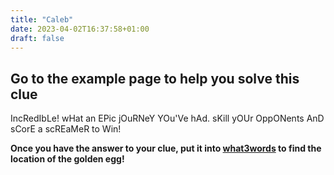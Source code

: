 ```yaml
---
title: "Caleb"
date: 2023-04-02T16:37:58+01:00
draft: false
---
```


## Go to the example page to help you solve this clue

IncRedIbLe! wHat an EPic jOuRNeY YOu'Ve hAd. sKill yOUr OppONents AnD sCorE a scREaMeR to Win!

__Once you have the answer to your clue, put it into [what3words](https://what3words.com/pretty.needed.chill) to find the location of the golden egg!__